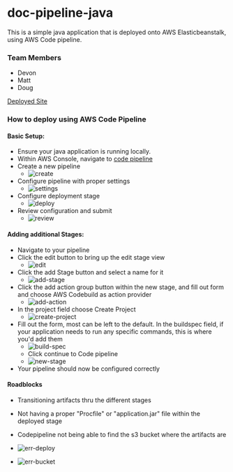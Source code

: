 # doc-pipeline-java
This is a simple java application that is deployed onto AWS Elasticbeanstalk, using AWS Code pipeline.

### Team Members
* Devon 
* Matt
* Doug

[Deployed Site](http://deploymentappjava.us-east-2.elasticbeanstalk.com/)


### How to deploy using AWS Code Pipeline

#### Basic Setup:

  * Ensure your java application is running locally.
  * Within AWS Console, navigate to [code pipeline](https://us-east-2.console.aws.amazon.com/codesuite/codepipeline/start?region=us-east-2)
  * Create a new pipeline
    * ![create](./assets/create.png)
  * Configure pipeline with proper settings
    * ![settings](./assets/settings.png)
  * Configure deployment stage
    * ![deploy](assets/deploy.png)
  *  Review configuration and submit
     * ![review](assets/review.png)  

#### Adding additional Stages:
  * Navigate to your pipeline
  * Click the edit button to bring up the edit stage view
     * ![edit](assets/edit.png) 
  * Click the add Stage button and select a name for it
     * ![add-stage](assets/addstage.png)
  * Click the add action group button within the new stage, and fill out form and choose AWS Codebuild as action provider
      * ![add-action](assets/addaction.png) 
  * In the project field choose Create Project
      * ![create-project](assets/createproject.png) 
  * Fill out the form, most can be left to the default. In the buildspec field, if your application needs to run any specific commands, this is where you'd add them
      * ![build-spec](assets/buildspec.png)  
      * Click continue to Code pipeline
      * ![new-stage](assets/newstage.png)
  *  Your pipeline should now be configured correctly 

  
  

#### Roadblocks
  * Transitioning artifacts thru the different stages
  * Not having a proper "Procfile" or "application.jar" file within the deployed stage
  * Codepipeline not being able to find the s3 bucket where the artifacts are
 
* ![err-deploy](assets/error-deploy.png)
* ![err-bucket](assets/err-no-bucket.png)  


